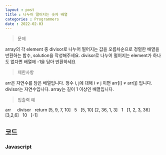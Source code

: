 ```yaml
---
layout : post
title : 나누어 떨어지는 숫자 배열
categories : Programmers
date : 2022-02-03
---
```

> 문제<br>

array의 각 element 중 divisor로 나누어 떨어지는 값을 오름차순으로 정렬한 배열을 반환하는 함수, solution을 작성해주세요.
divisor로 나누어 떨어지는 element가 하나도 없다면 배열에 -1을 담아 반환하세요

> 제한사항<br>

arr은 자연수를 담은 배열입니다.
정수 i, j에 대해 i ≠ j 이면 arr[i] ≠ arr[j] 입니다.
divisor는 자연수입니다.
array는 길이 1 이상인 배열입니다.

> 입출력 예<br>

arr &nbsp;&nbsp;&nbsp; divisor &nbsp; return
[5, 9, 7, 10] &nbsp; 5 &nbsp; [5, 10]
[2, 36, 1, 3] &nbsp; 1 &nbsp; [1, 2, 3, 36]
[3,2,6] &nbsp; 10 &nbsp; [-1]
## 코드
### Javascript

<script src="https://gist.github.com/kwontaehoon/b99c4ed1b90f4ac9bdeeaa14f3e38c6c.js"></script>